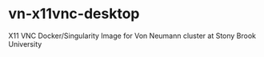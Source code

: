 # vn-x11vnc-desktop
X11 VNC Docker/Singularity Image for Von Neumann cluster at Stony Brook University
